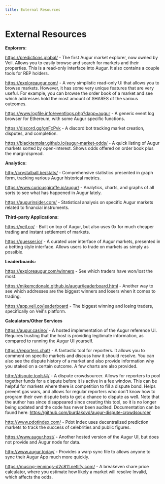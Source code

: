 ```yaml
---
title: External Resources
---
```

# External Resources 

**Explorers:**

https://predictions.global/ - The first Augur market explorer, now owned by Veil. Allows you to easily browse and search for markets and their properties. This is a read-only interface into Augur. It also contains a couple tools for REP holders.

https://exploreaugur.com/ - A very simplistic read-only UI that allows you to browse markets. However, it has some very unique features that are very useful. For example, you can browse the order book of a market and see which addresses hold the most amount of SHARES of the various outcomes. 

https://www.logfile.info/eventlogs.php?dapp=augur - A generic event log browser for Ethereum, with some Augur specific functions.

https://discord.gg/gnFcPvk - A discord bot tracking market creation, disputes, and completion.

https://blacktemplar.github.io/augur-market-odds/ - A quick listing of Augur markets sorted by open-interest. Shows odds offered on order book plus the margin/spread.

**Analytics:**

http://crystalball.be/stats/ - Comprehensive statistics presented in graph form, tracking various Augur historical metrics.

https://www.curiousgiraffe.io/augur/ - Analytics, charts, and graphs of all sorts to see what has happened in Augur lately.

https://augurinsider.com/ - Statistical analysis on specific Augur markets related to financial instruments.

**Third-party Applications:**

https://veil.co/ - Built on top of Augur, but also uses 0x for much cheaper trading and instant settlement of markets.

https://guesser.io/ - A curated user interface of Augur markets, presented in a betting style interface. Allows users to trade on markets as simply as possible.

**Leaderboards:**

https://exploreaugur.com/winners - See which traders have won/lost the most.

https://mikemcdonald.github.io/augur/leaderboard.html - Another way to see which addresses are the biggest winners and losers when it comes to trading.

https://app.veil.co/leaderboard - The biggest winning and losing traders, specifically on Veil's platform.

**Calculators/Other Services**

https://augur.casino/ - A hosted implementation of the Augur reference UI. Requires trusting that the host is providing legitimate information, as compared to running the Augur UI yourself.

https://reporters.chat/ - A fantastic tool for reporters. It allows you to comment on specific markets and discuss how it should resolve. You can also see the dispute history of a market and also provide information why you staked on a certain outcome. A few charts are also provided.

http://dispute.tools/#/ - A dispute crowdsourcer. Allows for reporters to pool together funds for a dispute before it is active in a fee window. This can be helpful for markets where there is competition to fill a dispute bond. Helps prevent gas wars, and allows for regular reporters who don't know how to program their own dispute bots to get a chance to dispute as well. Note that the author has since disappeared since creating this tool, so it is no longer being updated and the code has never been audited. Documentation can be found here: https://github.com/burdakovd/augur-dispute-crowdsourcer

http://www.pdotindex.com/ - Pdot Index uses decentralized prediction markets to track the success of celebrities and public figures.

https://www.augur.host/ - Another hosted version of the Augur UI, but does not provide and Augur node for data.

http://www.augur.today/ - Provides a warp sync file to allows anyone to sync their Augur App much more quickly.

https://musing-jennings-d2c811.netlify.com/ - A breakeven share price calculator, where you estimate how likely a market will resolve Invalid, which affects the odds.
